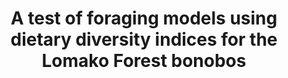 ---
citation: "Hickmott AJ, Waller MT, Wakefield ML, Malone N, **Brand CM**, White FJ. 2021. A test of foraging models using dietary diversity indices for the Lomako Forest bonobos. *Folia Primatologica*. 92: 211-226."
title: "A test of foraging models using dietary diversity indices for the Lomako Forest bonobos"
authors: "Hickmott AJ, Waller MT, Wakefield ML, Malone N, **Brand CM**, White FJ"
journal: "Folia Primatologica"
pub_date: "2021-11-02"
pmid: "34727553"
image: "/images/publications/2021-11-02_hickmott.jpg"
pdf: "/files/publication_pdfs/2021-11-02_hickmott.pdf"
---